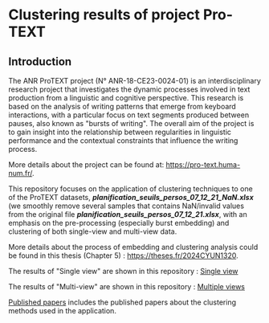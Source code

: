 # Clustering results of project Pro-TEXT 

## Introduction

The ANR ProTEXT project (N° ANR-18-CE23-0024-01) is an interdisciplinary research project that investigates the dynamic processes involved in text production from a linguistic and cognitive perspective. This research is based on the analysis of writing patterns that emerge from keyboard interactions, with a particular focus on text segments produced between pauses, also known as "bursts of writing". The overall aim of the project is to gain insight into the relationship between regularities in linguistic performance and the contextual constraints that influence the writing process.

More details about the project can be found at: https://pro-text.huma-num.fr/.

This repository focuses on the application of clustering techniques to one of the ProTEXT datasets, **_planification_seuils_persos_07_12_21_NaN.xlsx_** (we smoothly remove several samples that contains NaN/invalid values from the original file **_planification_seuils_persos_07_12_21.xlsx_**, with an emphasis on the pre-processing (especially burst embedding) and clustering of both single-view and multi-view data.

More details about the process of embedding and clustering analysis could be found in this thesis (Chapter 5) : https://theses.fr/2024CYUN1320. 

The results of "Single view" are shown in this repository : <a href="./Single view/">Single view</a>

The results of "Multi-view" are shown in this repository : <a href="./Multiple views/">Multiple views</a>

<a href="./Published papers/">Published papers</a> includes the published papers about the clustering methods used in the application.
